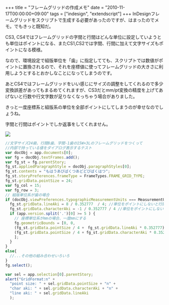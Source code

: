 +++
title = "フレームグリッドの作成メモ"
date = "2010-11-17T00:00:00+09:00"
tags = ["indesign", "extendscript"]
+++
InDesignフレームグリッドをスクリプトで生成する必要があったのですが、はまったのでメモ。でもきっと既知だ。

CS3, CS4ではフレームグリッドの字間と行間はどんな単位に設定していようとも単位はポイントになる、またCS1,CS2では字間、行間に加えて文字サイズもポイントになる模様。

なので、環境設定で組版単位を「歯」に指定してても、スクリプトでは数値がポイントに置換されるので、それを座標値に使ってフレームグリッドの大きさに利用しようとするとおかしなことになってしまうのです。

あとCS4ではフレームグリッドをいい感じにサイズの調整をしてくれるので多少変換誤差があってもまるめてくれますが、CS3だとmm/pt変換の精度を上げてあげないと行数や行文字数が足りなくなっちゃう場合がありました。

きっと一度座標系と組版系の単位を全部ポイントにしてしまうのが幸せなのでしょうね。

字間と行間はポイントでしか返事をしてくれません。

![](/images/2010/11/griddata_check.png)

```js
//文字サイズ24級、行間8歯、字間-1歯の15W×3Lのフレームグリッドをつくって
//内部で持っている値をダイアログ表示するテスト
var docObj = app.documents[0];
var fg = docObj.textFrames.add();
var fg_st = fg.parentStory;
fg_st.appliedParagraphStyle = docObj.paragraphStyles[0];
fg_st.contents = "もはうあびばくつあどどびばくはつ";
fg_st.storyPreferences.frameType = FrameTypes.FRAME_GRID_TYPE;
fg_st.gridData.pointSize = 24;
var fg_col = 15;
var fg_row = 3;
// 組版単位系が歯の場合
if (docObj.viewPreferences.typographicMeasurementUnits === MeasurementUnits.HA) {
  fg_st.gridData.lineAki = 8 / 0.352777  / 4; //単位をポイントにしないと行間8歯にならない
  fg_st.gridData.characterAki = -1 / 0.352777 / 4 //単位をポイントにしないと字間-1歯にならない
  if (app.version.split('.')[0] >= 5 ) {
    // 座標単位系がmmの場合、一度mmにする
    fg.geometricBounds = [0, 0,
    (fg_st.gridData.pointSize / 4 +　fg_st.gridData.lineAki * 0.352777) * fg_row - fg_st.gridData.lineAki * 0.352777 ,
    (fg_st.gridData.pointSize / 4 + fg_st.gridData.characterAki * 0.352777) * fg_col -　fg_st.gridData.characterAki * 0.352777
    ];
  }
}
else{
  //...その他の組み合わせいろいろ
}
fg.select();

var sel = app.selection[0].parentStory;
alert("GridFormat:n" +
  "point size: " + sel.gridData.pointSize + "n" +
  "char aki: " + sel.gridData.characterAki + "n" +
  "line aki: " + sel.gridData.lineAki
  );
```